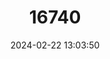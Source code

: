 ---
title: "16740"
category: "Petinomys vordermanni"
draft: false
date: 2024-02-22 13:03:50
languages:
  English: ["Vordermann's Flying Squirrel"]
---